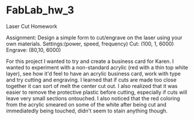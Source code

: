 FabLab_hw_3
===========

Laser Cut Homework

Assignment: Design a simple form to cut/engrave on the laser using your own materials.
Settings:(power, speed, frequency)
Cut: (100, 1, 6000)
Engrave: (80,10, 6000)

For this project I wanted to try and create a business card for Karen. I wanted to experiment with a non-standard acrylic (red with a thin top white layer), see how it'd feel to have an acrylic business card, work with type and try cutting and engraving. I learned that if cuts are made too close together it can sort of melt the center cut out. I also realized that it was easier to remove the protective plastic before cutting, especially if cuts will leave very small sections ontouched. I also noticed that the red coloring from the acrylic smeared on some of the white after being cut and immediatedly being touched, didn't seem to stain anything though.
